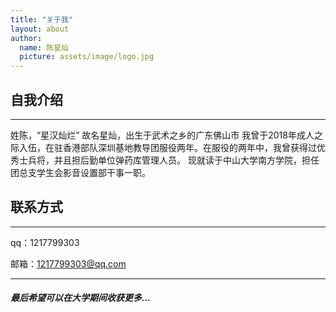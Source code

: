 ```yaml
---
title: "关于我"
layout: about
author: 
  name: 陈星灿
  picture: assets/image/logo.jpg
---
```


## 自我介绍
---
姓陈，“星汉灿烂”
故名星灿，出生于武术之乡的广东佛山市
我曾于2018年成人之际入伍，在驻香港部队深圳基地教导团服役两年。在服役的两年中，我曾获得过优秀士兵将，并且担后勤单位弹药库管理人员。
现就读于中山大学南方学院，担任团总支学生会影音设置部干事一职。


## 联系方式
---
qq：1217799303

邮箱：1217799303@qq.com

---
##### 最后希望可以在大学期间收获更多...
